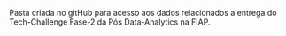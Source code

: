 Pasta criada no gitHub para acesso aos dados relacionados a entrega do Tech-Challenge Fase-2 da Pós Data-Analytics na FIAP.
